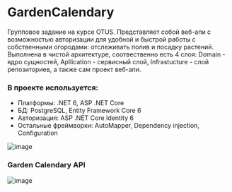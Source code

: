 # GardenCalendary
Групповое задание на курсе OTUS. Представляет собой веб-апи с возможностью авторизации для удобной и быстрой работы с собственными огородами: отслеживать полив и посадку растений. Выполнена в чистой архитектуре, соотвественно есть 4 слоя: Domain - ядро сущностей, Apllication - сервисный слой, Infrastucture - слой репозиториев, а также сам проект веб-апи.
### В проекте используется:
+ Платформы: .NET 6, ASP .NET Core
+ БД: PostgreSQL, Entity Framework Core 6
+ Авторизация: ASP .NET Core Identity 6
+ Остальные фреймворки: AutoMapper, Dependency injection, Configuration

![image](https://github.com/KarlMarx-spec/GardenCalendary/assets/55876912/a0a0311a-3024-415d-b271-8e9cfc934b5b)
### Garden Calendary API
![image](https://github.com/KarlMarx-spec/GardenCalendary/assets/55876912/7a54ecf6-d713-4769-8fa4-c50ffcc3b33a)
